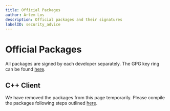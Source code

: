 ```yaml
---
title: Official Packages
author: Artem Los
description: Official packages and their signatures
labelID: security_advice
---
```


# Official Packages

All packages are signed by each developer separately. The GPG key ring can be found [here](/security/keyring.asc).

## C++ Client

We have removed the packages from this page temporarily. Please compile the packages following steps outlined [here](/web-api/cpp/cpp-client).